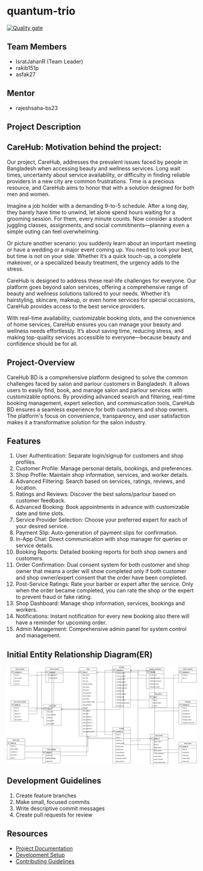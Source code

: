 # quantum-trio
[![Quality gate](https://sonarcloud.io/api/project_badges/quality_gate?project=Learnathon-By-Geeky-Solutions_quantum-trio)](https://sonarcloud.io/summary/new_code?id=Learnathon-By-Geeky-Solutions_quantum-trio)
## Team Members
- IsratJahanR (Team Leader)
- rakib151p
- asfak27

## Mentor
- rajeshsaha-bs23

## Project Description
CareHub:
Motivation behind the project:
----------------------------------------
Our project, CareHub, addresses the prevalent issues faced by people in Bangladesh when accessing beauty and wellness services. Long wait times, uncertainty about service availability, or difficulty in finding reliable providers in a new city are common frustrations. Time is a precious resource, and CareHub aims to honor that with a solution designed for both men and women.

Imagine a job holder with a demanding 9-to-5 schedule. After a long day, they barely have time to unwind, let alone spend hours waiting for a grooming session. For them, every minute counts. Now consider a student juggling classes, assignments, and social commitments—planning even a simple outing can feel overwhelming.

Or picture another scenario: you suddenly learn about an important meeting or have a wedding or a major event coming up. You need to look your best, but time is not on your side. Whether it’s a quick touch-up, a complete makeover, or a specialized beauty treatment, the urgency adds to the stress.

CareHub is designed to address these real-life challenges for everyone. Our platform goes beyond salon services, offering a comprehensive range of beauty and wellness solutions tailored to your needs. Whether it’s hairstyling, skincare, makeup, or even home services for special occasions, CareHub provides access to the best service providers.

With real-time availability, customizable booking slots, and the convenience of home services, CareHub ensures you can manage your beauty and wellness needs effortlessly. It’s about saving time, reducing stress, and making top-quality services accessible to everyone—because beauty and confidence should be for all.

Project-Overview
----------------
CareHub BD is a comprehensive platform designed to solve the common
challenges faced by salon and parlour customers in Bangladesh. It allows users to easily find, book,
and manage salon and parlour services with customizable options. By providing advanced search
and filtering, real-time booking management, expert selection, and communication
tools, CareHub BD ensures a seamless experience for both customers and shop
owners. The platform's focus on convenience, transparency, and user satisfaction
makes it a transformative solution for the salon industry.

Features
--------
1. User Authentication: Separate login/signup for customers and shop profiles.
2. Customer Profile: Manage personal details, bookings, and preferences.
3. Shop Profile: Maintain shop information, services, and worker details.
4. Advanced Filtering: Search based on services, ratings, reviews, and location.
5. Ratings and Reviews: Discover the best salons/parlour based on customer feedback.
6. Advanced Booking: Book appointments in advance with customizable date and time slots.
7. Service Provider Selection: Choose your preferred expert for each of your desired service.
8. Payment Slip: Auto-generation of payment slips for confirmation.
9. In-App Chat: Direct communication with shop manager for queries or service details.
0. Booking Reports: Detailed booking reports for both shop owners and customers.
11. Order Confirmation: Dual consent system for both customer and shop owner that means a order will show completed only if both customer and shop owner/expert consent that the order have been completed.
12. Post-Service Ratings: Rate your barber or expert after the service. Only when the order became completed, you can rate the shop or the expert to prevent fraud or fake rating. 
13. Shop Dashboard: Manage shop information, services, bookings and workers.
14. Notifications: Instant notification for every new booking also there will have a reminder for upcoming order.
15. Admin Management: Comprehensive admin panel for system control and management.


## Initial Entity Relationship Diagram(ER)
![alt text](CareHUB.drawio.png)

## Development Guidelines
1. Create feature branches
2. Make small, focused commits
3. Write descriptive commit messages
4. Create pull requests for review

## Resources
- [Project Documentation](docs/)
- [Development Setup](docs/setup.md)
- [Contributing Guidelines](CONTRIBUTING.md)
